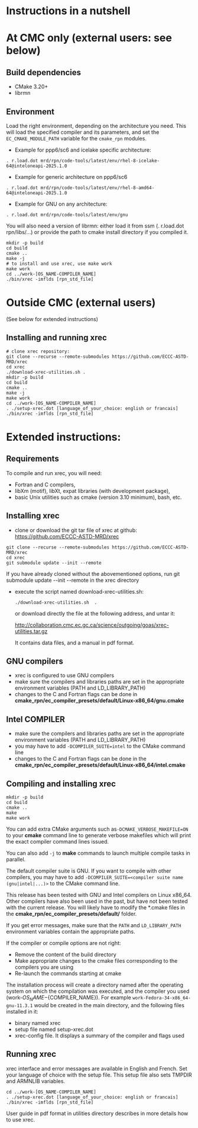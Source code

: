 # Instructions in a nutshell

# At CMC only (external users: see below)

## Build dependencies

- CMake 3.20+
- librmn

## Environment

Load the right environment, depending on the architecture you need.  This
will load the specified compiler and its parameters, and set the
`EC_CMAKE_MODULE_PATH` variable for the `cmake_rpn` modules.

- Example for ppp6/sc6 and icelake specific architecture:

```
. r.load.dot mrd/rpn/code-tools/latest/env/rhel-8-icelake-64@inteloneapi-2025.1.0
```

- Example for generic architecture on ppp6/sc6

```
. r.load.dot mrd/rpn/code-tools/latest/env/rhel-8-amd64-64@inteloneapi-2025.1.0
```

- Example for GNU on any architecture:

```
. r.load.dot mrd/rpn/code-tools/latest/env/gnu
```

You will also need a version of librmn: either load it from ssm
(. r.load.dot rpn/libs/...) or provide the path to cmake install directory
if you compiled it.

```
mkdir -p build
cd build
cmake ..
make -j
# to install and use xrec, use make work
make work
cd ../work-[OS_NAME-COMPILER_NAME]
./bin/xrec -imflds [rpn_std_file]
```

# Outside CMC (external users)

(See below for extended instructions)

## Installing and running xrec

```
# clone xrec repository:
git clone --recurse --remote-submodules https://github.com/ECCC-ASTD-MRD/xrec
cd xrec
./download-xrec-utilities.sh .
mkdir -p build
cd build
cmake ..
make -j
make work
cd ../work-[OS_NAME-COMPILER_NAME]
. ./setup-xrec.dot [language_of_your_choice: english or francais]
./bin/xrec -imflds [rpn_std_file]
```

# Extended instructions:

## Requirements

To compile and run xrec, you will need:

- Fortran and C compilers,
- libXm (motif), libXt, expat libraries (with development package),
- basic Unix utilities such as cmake (version 3.10 minimum), bash, etc.

## Installing xrec

- clone or download the git tar file of xrec at github:  https://github.com/ECCC-ASTD-MRD/xrec
  
```
git clone --recurse --remote-submodules https://github.com/ECCC-ASTD-MRD/xrec
cd xrec
git submodule update --init --remote
```

If you have already cloned without the abovementioned options, run
git submodule update --init --remote in the xrec directory

- execute the script named download-xrec-utilities.sh:

  ```./download-xrec-utilities.sh  .```
  
  or download directly the file at the following address, and untar it:
  
  http://collaboration.cmc.ec.gc.ca/science/outgoing/goas/xrec-utilities.tar.gz
  
  It contains data files, and a manual in pdf format.

## GNU compilers

- xrec is configured to use GNU compilers
- make sure the compilers and libraries paths are set in the appropriate
  environment variables (PATH and LD_LIBRARY_PATH)
- changes to the C and Fortran flags can be done in **cmake_rpn/ec_compiler_presets/default/Linux-x86_64/gnu.cmake**

## Intel COMPILER
- make sure the compilers and libraries paths are set in the appropriate
  environment variables (PATH and LD_LIBRARY_PATH)
- you may have to add ```-DCOMPILER_SUITE=intel``` to the CMake command line
- changes to the C and Fortran flags can be done in the  **cmake_rpn/ec_compiler_presets/default/Linux-x86_64/intel.cmake**

## Compiling and installing xrec

```
mkdir -p build
cd build
cmake ..
make
make work
```

You can add extra CMake arguments such as```-DCMAKE_VERBOSE_MAKEFILE=ON``` to your **cmake** command
line to generate verbose makefiles which will print the exact compiler command lines issued.

You can also add ```-j``` to **make** commands to launch multiple compile tasks in
parallel.

The default compiler suite is GNU.  If you want to compile with other compilers,
you may have to add ```-DCOMPILER_SUITE=<compiler suite name (gnu|intel|...)>``` to the CMake
command line.

This release has been tested with GNU and Intel compilers on Linux x86_64.
Other compilers have also been used in the past, but have not been tested
with the current release.  You will likely have to modify the *.cmake files
in the **cmake_rpn/ec_compiler_presets/default/** folder.

If you get error messages, make sure that the ```PATH``` and
```LD_LIBRARY_PATH``` environment variables contain the appropriate paths.

If the compiler or compile options are not right:

- Remove the content of the build directory
- Make appropriate changes to the cmake files corresponding to the
  compilers you are using
- Re-launch the commands starting at cmake

The installation process will create a directory named after the operating system
on which the compilation was executed, and the compiler you used
(work-${OS_NAME}-${COMPILER_NAME}). For example
```work-Fedora-34-x86_64-gnu-11.3.1``` would be created in the main directory,
and the following files installed in it: 

- binary named xrec
- setup file named setup-xrec.dot
- xrec-config file. It displays a summary of the compiler and flags used

## Running xrec

xrec interface and error messages are available in English and French.
Set your language of choice with the setup file.
This setup file also sets TMPDIR and ARMNLIB variables.

```
cd ../work-[OS_NAME-COMPILER_NAME]
. ./setup-xrec.dot [language_of_your_choice: english or francais]
./bin/xrec -imflds [rpn_std_file]
```

User guide in pdf format in utilities directory describes in more details how to use xrec.
